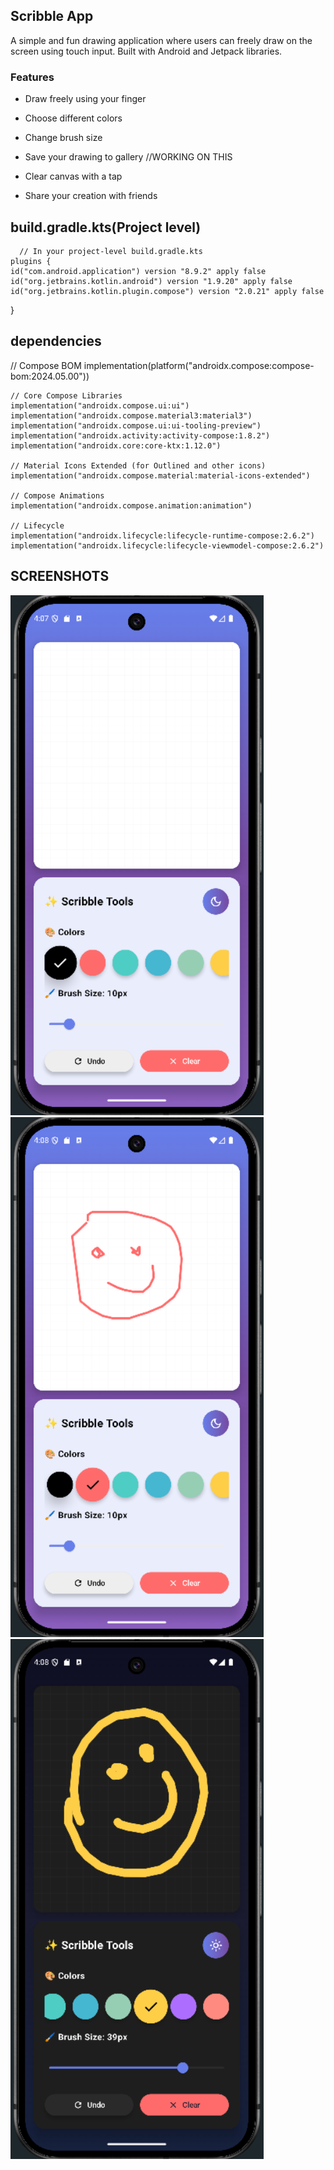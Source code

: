  ## Scribble App

 A simple and fun drawing application where users can freely draw on the screen using touch input. Built with Android and Jetpack libraries.

 ### Features
  -  Draw freely using your finger

- Choose different colors

-  Change brush size

-  Save your drawing to gallery //WORKING ON THIS 

-  Clear canvas with a tap 

-  Share your creation with friends


## build.gradle.kts(Project level)

      // In your project-level build.gradle.kts
    plugins {
    id("com.android.application") version "8.9.2" apply false
    id("org.jetbrains.kotlin.android") version "1.9.20" apply false
    id("org.jetbrains.kotlin.plugin.compose") version "2.0.21" apply false
}

## dependencies 

  // Compose BOM
    implementation(platform("androidx.compose:compose-bom:2024.05.00"))

    // Core Compose Libraries
    implementation("androidx.compose.ui:ui")
    implementation("androidx.compose.material3:material3")
    implementation("androidx.compose.ui:ui-tooling-preview")
    implementation("androidx.activity:activity-compose:1.8.2")
    implementation("androidx.core:core-ktx:1.12.0")

    // Material Icons Extended (for Outlined and other icons)
    implementation("androidx.compose.material:material-icons-extended")

    // Compose Animations
    implementation("androidx.compose.animation:animation")

    // Lifecycle
    implementation("androidx.lifecycle:lifecycle-runtime-compose:2.6.2")
    implementation("androidx.lifecycle:lifecycle-viewmodel-compose:2.6.2")

## SCREENSHOTS

![Drawing Screen](1.png)
![drawing](2.png)
![darkmode](3.png)
